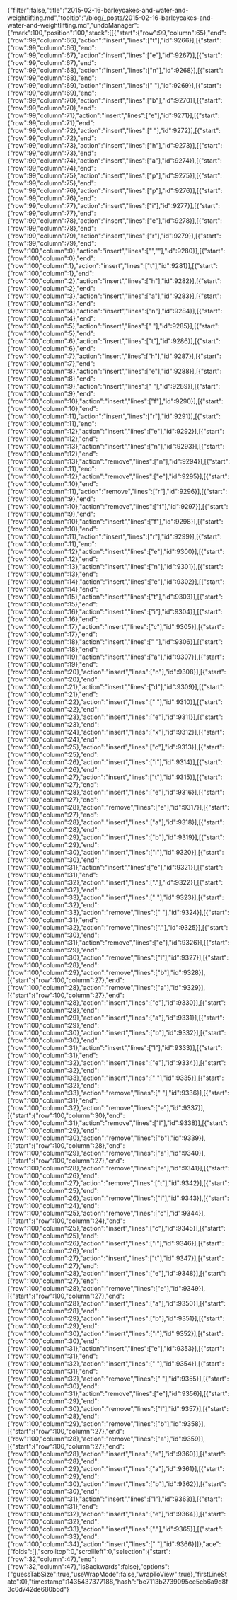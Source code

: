 {"filter":false,"title":"2015-02-16-barleycakes-and-water-and-weightlifting.md","tooltip":"/blog/_posts/2015-02-16-barleycakes-and-water-and-weightlifting.md","undoManager":{"mark":100,"position":100,"stack":[[{"start":{"row":99,"column":65},"end":{"row":99,"column":66},"action":"insert","lines":["t"],"id":9266}],[{"start":{"row":99,"column":66},"end":{"row":99,"column":67},"action":"insert","lines":["e"],"id":9267}],[{"start":{"row":99,"column":67},"end":{"row":99,"column":68},"action":"insert","lines":["n"],"id":9268}],[{"start":{"row":99,"column":68},"end":{"row":99,"column":69},"action":"insert","lines":[" "],"id":9269}],[{"start":{"row":99,"column":69},"end":{"row":99,"column":70},"action":"insert","lines":["b"],"id":9270}],[{"start":{"row":99,"column":70},"end":{"row":99,"column":71},"action":"insert","lines":["e"],"id":9271}],[{"start":{"row":99,"column":71},"end":{"row":99,"column":72},"action":"insert","lines":[" "],"id":9272}],[{"start":{"row":99,"column":72},"end":{"row":99,"column":73},"action":"insert","lines":["h"],"id":9273}],[{"start":{"row":99,"column":73},"end":{"row":99,"column":74},"action":"insert","lines":["a"],"id":9274}],[{"start":{"row":99,"column":74},"end":{"row":99,"column":75},"action":"insert","lines":["p"],"id":9275}],[{"start":{"row":99,"column":75},"end":{"row":99,"column":76},"action":"insert","lines":["p"],"id":9276}],[{"start":{"row":99,"column":76},"end":{"row":99,"column":77},"action":"insert","lines":["i"],"id":9277}],[{"start":{"row":99,"column":77},"end":{"row":99,"column":78},"action":"insert","lines":["e"],"id":9278}],[{"start":{"row":99,"column":78},"end":{"row":99,"column":79},"action":"insert","lines":["r"],"id":9279}],[{"start":{"row":99,"column":79},"end":{"row":100,"column":0},"action":"insert","lines":["",""],"id":9280}],[{"start":{"row":100,"column":0},"end":{"row":100,"column":1},"action":"insert","lines":["t"],"id":9281}],[{"start":{"row":100,"column":1},"end":{"row":100,"column":2},"action":"insert","lines":["h"],"id":9282}],[{"start":{"row":100,"column":2},"end":{"row":100,"column":3},"action":"insert","lines":["a"],"id":9283}],[{"start":{"row":100,"column":3},"end":{"row":100,"column":4},"action":"insert","lines":["n"],"id":9284}],[{"start":{"row":100,"column":4},"end":{"row":100,"column":5},"action":"insert","lines":[" "],"id":9285}],[{"start":{"row":100,"column":5},"end":{"row":100,"column":6},"action":"insert","lines":["t"],"id":9286}],[{"start":{"row":100,"column":6},"end":{"row":100,"column":7},"action":"insert","lines":["h"],"id":9287}],[{"start":{"row":100,"column":7},"end":{"row":100,"column":8},"action":"insert","lines":["e"],"id":9288}],[{"start":{"row":100,"column":8},"end":{"row":100,"column":9},"action":"insert","lines":[" "],"id":9289}],[{"start":{"row":100,"column":9},"end":{"row":100,"column":10},"action":"insert","lines":["f"],"id":9290}],[{"start":{"row":100,"column":10},"end":{"row":100,"column":11},"action":"insert","lines":["r"],"id":9291}],[{"start":{"row":100,"column":11},"end":{"row":100,"column":12},"action":"insert","lines":["e"],"id":9292}],[{"start":{"row":100,"column":12},"end":{"row":100,"column":13},"action":"insert","lines":["n"],"id":9293}],[{"start":{"row":100,"column":12},"end":{"row":100,"column":13},"action":"remove","lines":["n"],"id":9294}],[{"start":{"row":100,"column":11},"end":{"row":100,"column":12},"action":"remove","lines":["e"],"id":9295}],[{"start":{"row":100,"column":10},"end":{"row":100,"column":11},"action":"remove","lines":["r"],"id":9296}],[{"start":{"row":100,"column":9},"end":{"row":100,"column":10},"action":"remove","lines":["f"],"id":9297}],[{"start":{"row":100,"column":9},"end":{"row":100,"column":10},"action":"insert","lines":["f"],"id":9298}],[{"start":{"row":100,"column":10},"end":{"row":100,"column":11},"action":"insert","lines":["r"],"id":9299}],[{"start":{"row":100,"column":11},"end":{"row":100,"column":12},"action":"insert","lines":["e"],"id":9300}],[{"start":{"row":100,"column":12},"end":{"row":100,"column":13},"action":"insert","lines":["n"],"id":9301}],[{"start":{"row":100,"column":13},"end":{"row":100,"column":14},"action":"insert","lines":["e"],"id":9302}],[{"start":{"row":100,"column":14},"end":{"row":100,"column":15},"action":"insert","lines":["t"],"id":9303}],[{"start":{"row":100,"column":15},"end":{"row":100,"column":16},"action":"insert","lines":["i"],"id":9304}],[{"start":{"row":100,"column":16},"end":{"row":100,"column":17},"action":"insert","lines":["c"],"id":9305}],[{"start":{"row":100,"column":17},"end":{"row":100,"column":18},"action":"insert","lines":[" "],"id":9306}],[{"start":{"row":100,"column":18},"end":{"row":100,"column":19},"action":"insert","lines":["a"],"id":9307}],[{"start":{"row":100,"column":19},"end":{"row":100,"column":20},"action":"insert","lines":["n"],"id":9308}],[{"start":{"row":100,"column":20},"end":{"row":100,"column":21},"action":"insert","lines":["d"],"id":9309}],[{"start":{"row":100,"column":21},"end":{"row":100,"column":22},"action":"insert","lines":[" "],"id":9310}],[{"start":{"row":100,"column":22},"end":{"row":100,"column":23},"action":"insert","lines":["e"],"id":9311}],[{"start":{"row":100,"column":23},"end":{"row":100,"column":24},"action":"insert","lines":["x"],"id":9312}],[{"start":{"row":100,"column":24},"end":{"row":100,"column":25},"action":"insert","lines":["c"],"id":9313}],[{"start":{"row":100,"column":25},"end":{"row":100,"column":26},"action":"insert","lines":["i"],"id":9314}],[{"start":{"row":100,"column":26},"end":{"row":100,"column":27},"action":"insert","lines":["t"],"id":9315}],[{"start":{"row":100,"column":27},"end":{"row":100,"column":28},"action":"insert","lines":["e"],"id":9316}],[{"start":{"row":100,"column":27},"end":{"row":100,"column":28},"action":"remove","lines":["e"],"id":9317}],[{"start":{"row":100,"column":27},"end":{"row":100,"column":28},"action":"insert","lines":["a"],"id":9318}],[{"start":{"row":100,"column":28},"end":{"row":100,"column":29},"action":"insert","lines":["b"],"id":9319}],[{"start":{"row":100,"column":29},"end":{"row":100,"column":30},"action":"insert","lines":["l"],"id":9320}],[{"start":{"row":100,"column":30},"end":{"row":100,"column":31},"action":"insert","lines":["e"],"id":9321}],[{"start":{"row":100,"column":31},"end":{"row":100,"column":32},"action":"insert","lines":["."],"id":9322}],[{"start":{"row":100,"column":32},"end":{"row":100,"column":33},"action":"insert","lines":[" "],"id":9323}],[{"start":{"row":100,"column":32},"end":{"row":100,"column":33},"action":"remove","lines":[" "],"id":9324}],[{"start":{"row":100,"column":31},"end":{"row":100,"column":32},"action":"remove","lines":["."],"id":9325}],[{"start":{"row":100,"column":30},"end":{"row":100,"column":31},"action":"remove","lines":["e"],"id":9326}],[{"start":{"row":100,"column":29},"end":{"row":100,"column":30},"action":"remove","lines":["l"],"id":9327}],[{"start":{"row":100,"column":28},"end":{"row":100,"column":29},"action":"remove","lines":["b"],"id":9328}],[{"start":{"row":100,"column":27},"end":{"row":100,"column":28},"action":"remove","lines":["a"],"id":9329}],[{"start":{"row":100,"column":27},"end":{"row":100,"column":28},"action":"insert","lines":["e"],"id":9330}],[{"start":{"row":100,"column":28},"end":{"row":100,"column":29},"action":"insert","lines":["a"],"id":9331}],[{"start":{"row":100,"column":29},"end":{"row":100,"column":30},"action":"insert","lines":["b"],"id":9332}],[{"start":{"row":100,"column":30},"end":{"row":100,"column":31},"action":"insert","lines":["l"],"id":9333}],[{"start":{"row":100,"column":31},"end":{"row":100,"column":32},"action":"insert","lines":["e"],"id":9334}],[{"start":{"row":100,"column":32},"end":{"row":100,"column":33},"action":"insert","lines":[" "],"id":9335}],[{"start":{"row":100,"column":32},"end":{"row":100,"column":33},"action":"remove","lines":[" "],"id":9336}],[{"start":{"row":100,"column":31},"end":{"row":100,"column":32},"action":"remove","lines":["e"],"id":9337}],[{"start":{"row":100,"column":30},"end":{"row":100,"column":31},"action":"remove","lines":["l"],"id":9338}],[{"start":{"row":100,"column":29},"end":{"row":100,"column":30},"action":"remove","lines":["b"],"id":9339}],[{"start":{"row":100,"column":28},"end":{"row":100,"column":29},"action":"remove","lines":["a"],"id":9340}],[{"start":{"row":100,"column":27},"end":{"row":100,"column":28},"action":"remove","lines":["e"],"id":9341}],[{"start":{"row":100,"column":26},"end":{"row":100,"column":27},"action":"remove","lines":["t"],"id":9342}],[{"start":{"row":100,"column":25},"end":{"row":100,"column":26},"action":"remove","lines":["i"],"id":9343}],[{"start":{"row":100,"column":24},"end":{"row":100,"column":25},"action":"remove","lines":["c"],"id":9344}],[{"start":{"row":100,"column":24},"end":{"row":100,"column":25},"action":"insert","lines":["c"],"id":9345}],[{"start":{"row":100,"column":25},"end":{"row":100,"column":26},"action":"insert","lines":["i"],"id":9346}],[{"start":{"row":100,"column":26},"end":{"row":100,"column":27},"action":"insert","lines":["t"],"id":9347}],[{"start":{"row":100,"column":27},"end":{"row":100,"column":28},"action":"insert","lines":["e"],"id":9348}],[{"start":{"row":100,"column":27},"end":{"row":100,"column":28},"action":"remove","lines":["e"],"id":9349}],[{"start":{"row":100,"column":27},"end":{"row":100,"column":28},"action":"insert","lines":["a"],"id":9350}],[{"start":{"row":100,"column":28},"end":{"row":100,"column":29},"action":"insert","lines":["b"],"id":9351}],[{"start":{"row":100,"column":29},"end":{"row":100,"column":30},"action":"insert","lines":["l"],"id":9352}],[{"start":{"row":100,"column":30},"end":{"row":100,"column":31},"action":"insert","lines":["e"],"id":9353}],[{"start":{"row":100,"column":31},"end":{"row":100,"column":32},"action":"insert","lines":[" "],"id":9354}],[{"start":{"row":100,"column":31},"end":{"row":100,"column":32},"action":"remove","lines":[" "],"id":9355}],[{"start":{"row":100,"column":30},"end":{"row":100,"column":31},"action":"remove","lines":["e"],"id":9356}],[{"start":{"row":100,"column":29},"end":{"row":100,"column":30},"action":"remove","lines":["l"],"id":9357}],[{"start":{"row":100,"column":28},"end":{"row":100,"column":29},"action":"remove","lines":["b"],"id":9358}],[{"start":{"row":100,"column":27},"end":{"row":100,"column":28},"action":"remove","lines":["a"],"id":9359}],[{"start":{"row":100,"column":27},"end":{"row":100,"column":28},"action":"insert","lines":["e"],"id":9360}],[{"start":{"row":100,"column":28},"end":{"row":100,"column":29},"action":"insert","lines":["a"],"id":9361}],[{"start":{"row":100,"column":29},"end":{"row":100,"column":30},"action":"insert","lines":["b"],"id":9362}],[{"start":{"row":100,"column":30},"end":{"row":100,"column":31},"action":"insert","lines":["l"],"id":9363}],[{"start":{"row":100,"column":31},"end":{"row":100,"column":32},"action":"insert","lines":["e"],"id":9364}],[{"start":{"row":100,"column":32},"end":{"row":100,"column":33},"action":"insert","lines":["."],"id":9365}],[{"start":{"row":100,"column":33},"end":{"row":100,"column":34},"action":"insert","lines":[" "],"id":9366}]]},"ace":{"folds":[],"scrolltop":0,"scrollleft":0,"selection":{"start":{"row":32,"column":47},"end":{"row":32,"column":47},"isBackwards":false},"options":{"guessTabSize":true,"useWrapMode":false,"wrapToView":true},"firstLineState":0},"timestamp":1435437377188,"hash":"be7113b2739095ce5eb6a9d8f3c0d742de680b5d"}